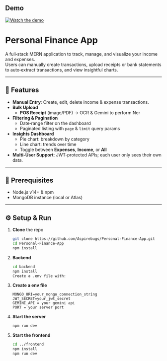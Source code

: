 ## Demo

[![Watch the demo](https://img.youtube.com/vi/QbMcKwJGuD4/0.jpg)](https://youtu.be/QbMcKwJGuD4)

# Personal Finance App

A full‑stack MERN application to track, manage, and visualize your income and expenses.  
Users can manually create transactions, upload receipts or bank statements to auto‑extract transactions, and view insightful charts.

---

## 🚀 Features

- **Manual Entry**: Create, edit, delete income & expense transactions.  
- **Bulk Upload**  
  - **POS Receipt** (image/PDF) → OCR & Gemini to perform Ner  
- **Filtering & Pagination**  
  - Date‑range filter on the dashboard  
  - Paginated listing with `page` & `limit` query params  
- **Insights Dashboard**  
  - Pie chart: breakdown by category  
  - Line chart: trends over time  
  - Toggle between **Expenses**, **Income**, or **All**  
- **Multi‑User Support**: JWT‑protected APIs; each user only sees their own data.  

---

## 🔧 Prerequisites

- Node.js v14+ & npm  
- MongoDB instance (local or Atlas)  
---

## ⚙️ Setup & Run

1. **Clone** the repo  
   ```bash
   git clone https://github.com/Aspirebugs/Personal-Finance-App.git
   cd Personal-Finance-App
   npm install
   
2. **Backend**
    ```bash
    cd backend
    npm install
    Create a .env file with:

3. **Create a env file**
    ```env
    MONGO_URI=your_mongo_connection_string
    JWT_SECRET=your_jwt_secret
    GEMINI_API = your gemini api
    PORT = your server port
    
4. **Start the server**
   ```bash
   npm run dev

5. **Start the frontend**
   ```bash
   cd ../frontend
   npm install
   npm run dev   

